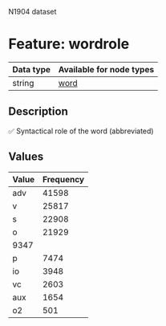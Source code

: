 <p>N1904 dataset</p>

<h1>Feature: wordrole</h1>

<table>
<thead>
<tr>
  <th>Data type</th>
  <th>Available for node types</th>
</tr>
</thead>
<tbody>
<tr>
  <td>string</td>
  <td><A HREF="featurebynodetype.md#word">word</A></td>
</tr>
</tbody>
</table>

<h2>Description</h2>

<p>✅ Syntactical role of the word (abbreviated)</p>

<h2>Values</h2>

<table>
<thead>
<tr>
  <th>Value</th>
  <th>Frequency</th>
</tr>
</thead>
<tbody>
<tr>
  <td>adv</td>
  <td>41598</td>
</tr>
<tr>
  <td>v</td>
  <td>25817</td>
</tr>
<tr>
  <td>s</td>
  <td>22908</td>
</tr>
<tr>
  <td>o</td>
  <td>21929</td>
</tr>
<tr>
  <td>9347</td>
</tr>
<tr>
  <td>p</td>
  <td>7474</td>
</tr>
<tr>
  <td>io</td>
  <td>3948</td>
</tr>
<tr>
  <td>vc</td>
  <td>2603</td>
</tr>
<tr>
  <td>aux</td>
  <td>1654</td>
</tr>
<tr>
  <td>o2</td>
  <td>501</td>
</tr>
</tbody>
</table>
